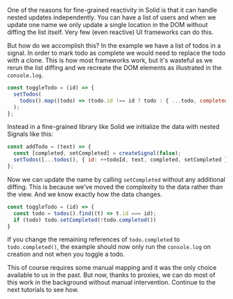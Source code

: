One of the reasons for fine-grained reactivity in Solid is that it can handle nested updates independently. You can have a list of users and when we update one name we only update a single location in the DOM without diffing the list itself. Very few (even reactive) UI frameworks can do this.

But how do we accomplish this? In the example we have a list of todos in a signal. In order to mark todo as complete we would need to replace the todo with a clone. This is how most frameworks work, but it's wasteful as we rerun the list diffing and we recreate the DOM elements as illustrated in the `console.log`.

```js
const toggleTodo = (id) => {
  setTodos(
    todos().map((todo) => (todo.id !== id ? todo : { ...todo, completed: !todo.completed })),
  );
};
```

Instead in a fine-grained library like Solid we initialize the data with nested Signals like this:

```js
const addTodo = (text) => {
  const [completed, setCompleted] = createSignal(false);
  setTodos([...todos(), { id: ++todoId, text, completed, setCompleted }]);
};
```

Now we can update the name by calling `setCompleted` without any additional diffing. This is because we've moved the complexity to the data rather than the view. And we know exactly how the data changes.

```js
const toggleTodo = (id) => {
  const todo = todos().find((t) => t.id === id);
  if (todo) todo.setCompleted(!todo.completed())
}
```
If you change the remaining references of `todo.completed` to `todo.completed()`, the example should now only run the `console.log` on creation and not when you toggle a todo.

This of course requires some manual mapping and it was the only choice available to us in the past. But now, thanks to proxies, we can do most of this work in the background without manual intervention. Continue to the next tutorials to see how.
